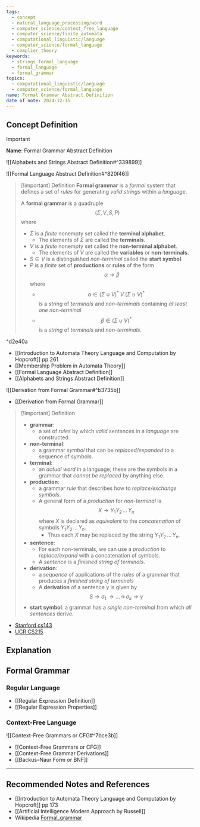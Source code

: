 ```yaml
---
tags:
  - concept
  - natural_language_processing/word
  - computer_science/context_free_language
  - computer_science/finite_automata
  - computational_linguistic/language
  - computer_science/formal_language
  - complier_theory
keywords:
  - strings_formal_language
  - formal_language
  - formal_grammar
topics:
  - computational_linguistic/language
  - computer_science/formal_language
name: Formal Grammar Abstract Definition
date of note: 2024-12-15
---
```


## Concept Definition

>[!important]
>**Name**: Formal Grammar Abstract Definition

![[Alphabets and Strings Abstract Definition#^339899]]

![[Formal Language Abstract Definition#^820f46]]

>[!important] Definition
>**Formal grammar** is a _formal_ system that defines a set of *rules* for generating *valid strings* within a *language*.
>
>A **formal grammar** is a quadruple $$(\Sigma, V, S, P)$$ where
>- $\Sigma$ is a *finite* nonempty set called the **terminal alphabet**.
>	- The elements of $\Sigma$ are called the **terminals.**
>- $V$ is a *finite* nonempty set called  the  **non-terminal alphabet**.  
>	- The elements of $V$ are called the **variables** or **non-terminals.**
>- $S\in V$ is a distinguished *non-terminal* called the **start symbol**.
>- $P$ is a *finite* set of **productions** or **rules** of the form $$\alpha \to \beta$$ where
>	- $$\alpha \in (\Sigma \cup V)^{*}\;V\;(\Sigma \cup V)^{*}$$ is a *string* of *terminals* and *non-terminals* containing *at least one non-terminal*
>	- $$\beta \in (\Sigma \cup V)^{*}$$  is a *string* of *terminals* and *non-terminals*. 

^d2e40a

- [[Introduction to Automata Theory Language and Computation by Hopcroft]] pp 261
- [[Membership Problem in Automata Theory]]
- [[Formal Language Abstract Definition]]
- [[Alphabets and Strings Abstract Definition]]

![[Derivation from Formal Grammar#^b3735b]]

- [[Derivation from Formal Grammar]]


>[!important] Definition
>- **grammar**: 
>	- a set of *rules* by which *valid* sentences in a *language* are constructed.
>- **non-terminal**: 
>	- a grammar *symbol* that can be *replaced/expanded* to a sequence of symbols.
>- **terminal**:
>	- an *actual word* in a language; these are the symbols in a grammar that *cannot be replaced* by anything else. 
>- **production**: 
>	- a grammar *rule* that describes how to *replace/exchange symbols*.
>	- A general form of a *production* for *non-terminal* is $$X \to Y_{1}Y_{2}\,{}\ldots{}\,Y_{n}$$ where $X$ is declared as *equivalent* to the *concatenation* of symbols $Y_{1}Y_{2}\,{}\ldots{}\,Y_{n}$.
>		- Thus each $X$ may be replaced by the string $Y_{1}Y_{2}\,{}\ldots{}\,Y_{n}$.
>- **sentence**:
>	- For each non-terminals, we can use a *production* to *replace/expand* with a concatenation of symbols. 
>	- A *sentence* is a *finished string of terminals*.
>- **derivation**:
>	- a *sequence* of applications of the *rules* of a grammar that produces a *finished string of terminals*
>	- A **derivation** of a sentence $\gamma$ is given by $$S \to \sigma_{1} \,{\to}\ldots{\to}\,\sigma_{k} \to \gamma$$
>- **start symbol**: a grammar has a *single non-terminal* from which *all sentences* derive.

- [Stanford cs143](https://web.stanford.edu/class/archive/cs/cs143/cs143.1128/handouts/080%20Formal%20Grammars.pdf)
- [UCR CS215](https://www.cs.ucr.edu/~jiang/cs215/tao-new.pdf)



## Explanation







## Formal Grammar

### Regular Language

- [[Regular Expression Definition]]
- [[Regular Expression Properties]]

### Context-Free Language

![[Context-Free Grammars or CFG#^7bce3b]]

- [[Context-Free Grammars or CFG]]
- [[Context-Free Grammar Derivations]]
- [[Backus–Naur Form or BNF]]



-----------
##  Recommended Notes and References


- [[Introduction to Automata Theory Language and Computation by Hopcroft]] pp 173
- [[Artificial Intelligence Modern Approach by Russell]]
- Wikipedia [Formal_grammar](https://en.wikipedia.org/wiki/Formal_grammar)